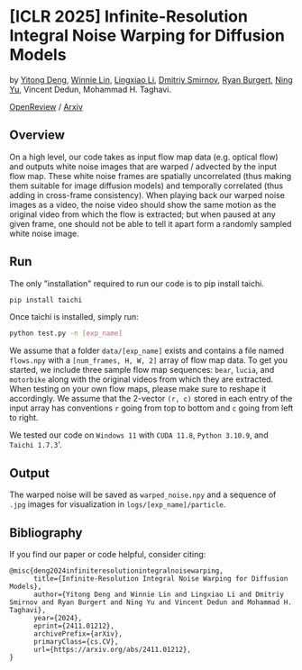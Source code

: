 # [ICLR 2025] Infinite-Resolution Integral Noise Warping for Diffusion Models
by [Yitong Deng](https://yitongdeng.github.io/), [Winnie Lin](https://web.stanford.edu/~wl1915/), [Lingxiao Li](https://people.csail.mit.edu/lingxiao/), [Dmitriy Smirnov](https://dsmirnov.me/), [Ryan Burgert](https://ryanndagreat.github.io/), [Ning Yu](https://ningyu1991.github.io/), Vincent Dedun, Mohammad H. Taghavi.

[OpenReview](https://openreview.net/forum?id=Y6LPWBo2HP) / [Arxiv](https://arxiv.org/abs/2411.01212)

## Overview
On a high level, our code takes as input flow map data (e.g. optical flow) and outputs white noise images that are warped / advected by the input flow map. These white noise frames are spatially uncorrelated (thus making them suitable for image diffusion models) and temporally correlated (thus adding in cross-frame consistency). When playing back our warped noise images as a video, the noise video should show the same motion as the original video from which the flow is extracted; but when paused at any given frame, one should not be able to tell it apart form a randomly sampled white noise image.

## Run
The only "installation" required to run our code is to pip install taichi. 
```bash
pip install taichi
```
Once taichi is installed, simply run:
```bash
python test.py -n [exp_name]
```
We assume that a folder `data/[exp_name]` exists and contains a file named `flows.npy` with a `[num_frames, H, W, 2]` array of flow map data. To get you started, we include three sample flow map sequences: `bear`, `lucia`, and `motorbike` along with the original videos from which they are extracted. 
When testing on your own flow maps, please make sure to reshape it accordingly. We assume that the 2-vector `(r, c)` stored in each entry of the input array has conventions `r` going from top to bottom and `c` going from left to right.   

We tested our code on `Windows 11` with `CUDA 11.8`, `Python 3.10.9`, and `Taichi 1.7.3`'.

## Output
The warped noise will be saved as `warped_noise.npy` and a sequence of `.jpg` images for visualization in `logs/[exp_name]/particle`.

## Bibliography
If you find our paper or code helpful, consider citing:
```
@misc{deng2024infiniteresolutionintegralnoisewarping,
      title={Infinite-Resolution Integral Noise Warping for Diffusion Models}, 
      author={Yitong Deng and Winnie Lin and Lingxiao Li and Dmitriy Smirnov and Ryan Burgert and Ning Yu and Vincent Dedun and Mohammad H. Taghavi},
      year={2024},
      eprint={2411.01212},
      archivePrefix={arXiv},
      primaryClass={cs.CV},
      url={https://arxiv.org/abs/2411.01212}, 
}
```
